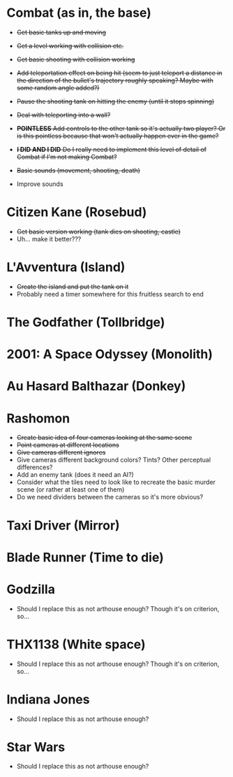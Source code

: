 # Combat (as in, the base)

- ~~Get basic tanks up and moving~~
- ~~Get a level working with collision etc.~~
- ~~Get basic shooting with collision working~~
- ~~Add teleportation effect on being hit (seem to just teleport a distance in the direction of the bullet's trajectory roughly speaking? Maybe with some random angle added?)~~
- ~~Pause the shooting tank on hitting the enemy (until it stops spinning)~~
- ~~Deal with teleporting into a wall?~~
- ~~__POINTLESS__ Add controls to the other tank so it's actually two player? Or is this pointless because that won't actually happen ever in the game?~~
- ~~__I DID AND I DID__ Do I really need to implement this level of detail of Combat if I'm not making Combat?~~
- ~~Basic sounds (movement, shooting, death)~~

- Improve sounds

# Citizen Kane (Rosebud)

- ~~Get basic version working (tank dies on shooting, castle)~~
- Uh... make it better???

# L'Avventura (Island)

- ~~Create the island and put the tank on it~~
- Probably need a timer somewhere for this fruitless search to end

# The Godfather (Tollbridge)

# 2001: A Space Odyssey (Monolith)

# Au Hasard Balthazar (Donkey)

# Rashomon

- ~~Create basic idea of four cameras looking at the same scene~~
- ~~Point cameras at different locations~~
- ~~Give cameras different ignores~~
- Give cameras different background colors? Tints? Other perceptual differences?
- Add an enemy tank (does it need an AI?)
- Consider what the tiles need to look like to recreate the basic murder scene (or rather at least one of them)
- Do we need dividers between the cameras so it's more obvious?

# Taxi Driver (Mirror)

# Blade Runner (Time to die)

# Godzilla
- Should I replace this as not arthouse enough? Though it's on criterion, so...

# THX1138 (White space)
- Should I replace this as not arthouse enough? Though it's on criterion, so...

# Indiana Jones
- Should I replace this as not arthouse enough?

# Star Wars
- Should I replace this as not arthouse enough?
